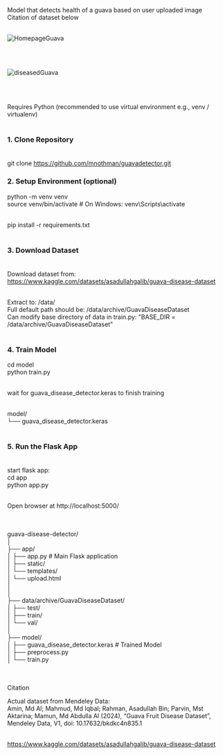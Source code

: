 Model that detects health of a guava based on user uploaded image <br/>
Citation of dataset below <br/> <br/>

![HomepageGuava](https://github.com/user-attachments/assets/357175e6-9ed0-454a-b9e3-b9b0e2868e2c)

 <br/> <br/>

![diseasedGuava](https://github.com/user-attachments/assets/46a0a6a9-c7d4-42e6-8ee0-1b3a25d0b8c7)

 <br/> <br/>

Requires Python (recommended to use virtual environment e.g., venv / virtualenv) <br/> <br/>

### 1. Clone Repository <br/> <br/>

git clone https://github.com/mnothman/guavadetector.git <br/>


### 2. Setup Environment (optional) <br/>
python -m venv venv <br/>
source venv/bin/activate  # On Windows: venv\Scripts\activate <br/><br/>

pip install -r requirements.txt <br/><br/>

### 3. Download Dataset <br/><br/>

Download dataset from: https://www.kaggle.com/datasets/asadullahgalib/guava-disease-dataset <br/><br/>

Extract to: /data/ <br/>
Full default path should be: /data/archive/GuavaDiseaseDataset <br/>
Can modify base directory of data in train.py: "BASE_DIR = /data/archive/GuavaDiseaseDataset" <br/> <br/>

### 4. Train Model <br/>
cd model <br/>
python train.py <br/><br/>

wait for guava_disease_detector.keras to finish training <br/><br/>

model/ <br/>
└── guava_disease_detector.keras <br/> <br/>

### 5. Run the Flask App <br/><br/>

start flask app: <br/>
cd app <br/>
python app.py <br/><br/>

Open browser at http://localhost:5000/ <br/><br/><br/>



guava-disease-detector/ <br/>
│ <br/>
├── app/ <br/>
│   ├── app.py                       # Main Flask application <br/>
│   ├── static/ <br/>
│   └── templates/ <br/>
│       └── upload.html <br/>
│ <br/>
│ <br/>
├── data/archive/GuavaDiseaseDataset/ <br/>
│                                ├── test/ <br/>
│                                ├── train/ <br/>
│                                └── val/  <br/>
│ <br/>
├── model/ <br/>
│   ├── guava_disease_detector.keras # Trained Model <br/>
│   ├── preprocess.py <br/>
│   └── train.py <br/><br/><br/>


Citation <br/>

Actual dataset from Mendeley Data: <br/>
Amin, Md Al; Mahmud, Md Iqbal; Rahman, Asadullah Bin; Parvin, Mst Aktarina; Mamun, Md Abdulla Al (2024), “Guava Fruit Disease Dataset”, Mendeley Data, V1, doi: 10.17632/bkdkc4n835.1 <br/><br/>

https://www.kaggle.com/datasets/asadullahgalib/guava-disease-dataset <br/>

